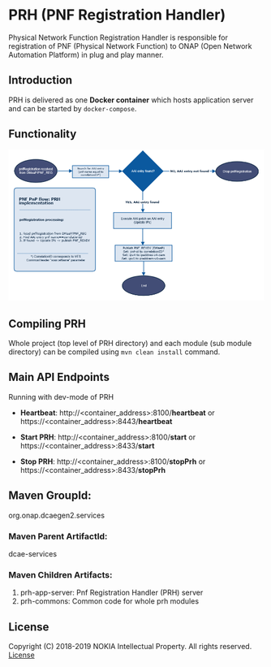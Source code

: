 # PRH (PNF Registration Handler)

Physical Network Function Registration Handler is responsible for registration of PNF (Physical Network Function) to 
ONAP (Open Network Automation Platform) in plug and play manner. 

## Introduction 

PRH is delivered as one **Docker container** which hosts application server and can be started by `docker-compose`.

## Functionality

![](docs/prhAlgo.png)
        
## Compiling PRH

Whole project (top level of PRH directory) and each module (sub module directory) can be compiled using 
`mvn clean install` command.   

## Main API Endpoints

Running with dev-mode of PRH

- **Heartbeat**: http://<container_address>:8100/**heartbeat** or https://<container_address>:8443/**heartbeat**

- **Start PRH**: http://<container_address>:8100/**start** or https://<container_address>:8433/**start**

- **Stop PRH**: http://<container_address>:8100/**stopPrh** or https://<container_address>:8433/**stopPrh**    

## Maven GroupId:

org.onap.dcaegen2.services

### Maven Parent ArtifactId:

dcae-services

### Maven Children Artifacts:
1. prh-app-server: Pnf Registration Handler (PRH) server
2. prh-commons: Common code for whole prh modules


## License

Copyright (C) 2018-2019 NOKIA Intellectual Property. All rights reserved.
[License](http://www.apache.org/licenses/LICENSE-2.0)

